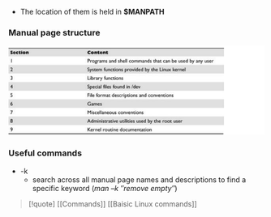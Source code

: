 
- The location of them is held in **$MANPATH**
### Manual page structure 
![Man_Sections_Picture.png](/static/Man_Sections_Picture.png)


### Useful commands
- -k 
	-  search across all manual page names and descriptions to find a specific keyword (*man –k ″remove empty″*)




>[!quote] [[Commands]]  [[Baisic Linux commands]]